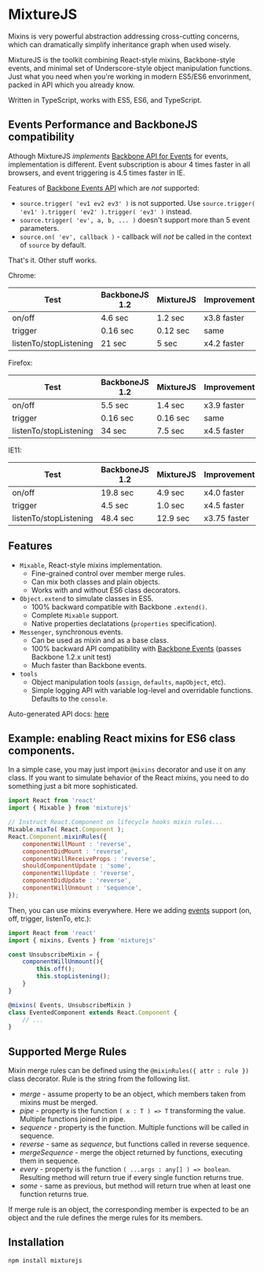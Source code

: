 # MixtureJS

Mixins is very powerful abstraction addressing cross-cutting concerns, which can dramatically simplify inheritance graph when used wisely.

MixtureJS is the toolkit combining React-style mixins, Backbone-style events, and minimal set of Underscore-style object manipulation functions. Just what you need when you're working in modern ES5/ES6 envorinment, packed in API which you already know.

Written in TypeScript, works with ES5, ES6, and TypeScript.

## Events Performance and BackboneJS compatibility 

Athough MixtureJS _implements_ [Backbone API for Events](http://backbonejs.org/#Events) for events, implementation is different.
Event subscription is abour 4 times faster in all browsers, and event triggering is 4.5 times faster in IE.

Features of [Backbone Events API](http://backbonejs.org/#Events) which are _not_ supported:

- `source.trigger( 'ev1 ev2 ev3' )` is not supported. Use `source.trigger( 'ev1' ).trigger( 'ev2' ).trigger( 'ev3' )` instead.
- `source.trigger( 'ev', a, b, ... )` doesn't support more than 5 event parameters.
- `source.on( 'ev', callback )` - callback will _not_ be called in the context of `source` by default.

That's it. Other stuff works.

Chrome:

| Test | BackboneJS 1.2 | MixtureJS | Improvement |
|------|----------------|-----------|-------------|
| on/off | 4.6 sec |  1.2 sec | x3.8 faster |
| trigger | 0.16 sec |  0.12 sec | same |
| listenTo/stopListening | 21 sec |  5 sec | x4.2 faster |

Firefox: 

| Test | BackboneJS 1.2 | MixtureJS | Improvement |
|------|----------------|-----------|-------------|
| on/off | 5.5 sec |  1.4 sec | x3.9 faster |
| trigger | 0.16 sec |  0.16 sec | same |
| listenTo/stopListening | 34 sec |  7.5 sec | x4.5 faster |

IE11:

| Test | BackboneJS 1.2 | MixtureJS | Improvement |
|------|----------------|-----------|-------------|
| on/off | 19.8 sec |  4.9 sec | x4.0 faster |
| trigger | 4.5 sec |  1.0 sec | x4.5 faster |
| listenTo/stopListening | 48.4 sec |  12.9 sec | x3.75 faster |

## Features

- `Mixable`, React-style mixins implementation.
    - Fine-grained control over member merge rules.
    - Can mix both classes and plain objects.
    - Works with and without ES6 class decorators.
- `Object.extend` to simulate classes in ES5.
    - 100% backward compatible with Backbone `.extend()`.
    - Complete `Mixable` support.
    - Native properties declatations (`properties` specification).
- `Messenger`, synchronous events.
    - Can be used as mixin and as a base class.
    - 100% backward API compatibility with [Backbone Events](http://backbonejs.org/#Events) (passes Backbone 1.2.x unit test)
    - Much faster than Backbone events.
- `tools`
    - Object manipulation tools (`assign`, `defaults`, `mapObject`, etc).
    - Simple logging API with variable log-level and overridable functions. Defaults to the `console`.

Auto-generated API docs: [here](/docs/index.html)

## Example: enabling React mixins for ES6 class components.

In a simple case, you may just import `@mixins` decorator and use it on any class. If you want to simulate behavior of the React mixins,
you need to do something just a bit more sophisticated.

```javascript
import React from 'react'
import { Mixable } from 'mixturejs'

// Instruct React.Component on lifecycle hooks mixin rules...
Mixable.mixTo( React.Component );
React.Component.mixinRules({
    componentWillMount : 'reverse',
    componentDidMount : 'reverse',
    componentWillReceiveProps : 'reverse',
    shouldComponentUpdate : 'some',
    componentWillUpdate : 'reverse',
    componentDidUpdate : 'reverse',
    componentWillUnmount : 'sequence',
});
```

Then, you can use mixins everywhere. Here we adding [events](http://backbonejs.org/#Events) support (on, off, trigger, listenTo, etc.):

```javascript
import React from 'react'
import { mixins, Events } from 'mixturejs'

const UnsubscribeMixin = {
    componentWillUnmount(){
        this.off();
        this.stopListening();
    }
}

@mixins( Events, UnsubscribeMixin )
class EventedComponent extends React.Component {
    // ...
}
```

## Supported Merge Rules

Mixin merge rules can be defined using the `@mixinRules({ attr : rule })` class decorator. Rule is the string from the following list.

- *merge* - assume property to be an object, which members taken from mixins must be merged.
- *pipe* - property is the function `( x : T ) => T` transforming the value. Multiple functions joined in pipe.
- *sequence* - property is the function. Multiple functions will be called in sequence.
- *reverse* - same as *sequence*, but functions called in reverse sequence.
- *mergeSequence* - merge the object returned by functions, executing them in sequence.
- *every* - property is the function `( ...args : any[] ) => boolean`. Resulting method will return true if every single function returns true.
- *some* - same as previous, but method will return true when at least one function returns true.

If merge rule is an object, the corresponding member is expected to be an object and the rule defines the merge rules for its members.

## Installation

`npm install mixturejs`
